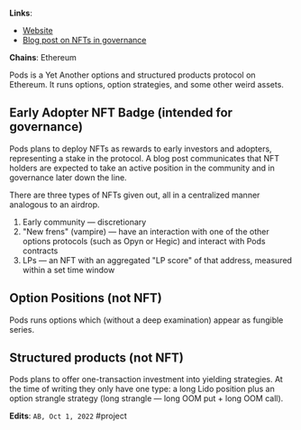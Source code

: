 **Links**:
* [Website](https://www.pods.finance/)
* [Blog post on NFTs in governance](https://blog.pods.finance/pods-nft-rewards-6018146596a4)

**Chains**: Ethereum

Pods is a Yet Another options and structured products protocol on Ethereum. It runs options, option strategies, and some other weird assets.

## Early Adopter NFT Badge (intended for governance)
Pods plans to deploy NFTs as rewards to early investors and adopters, representing a stake in the protocol. A blog post communicates that NFT holders are expected to take an active position in the community and in governance later down the line.

There are three types of NFTs given out, all in a centralized manner analogous to an airdrop.
1. Early community — discretionary
2. "New frens" (vampire) — have an interaction with one of the other options protocols (such as Opyn or Hegic) and interact with Pods contracts
3. LPs — an NFT with an aggregated "LP score" of that address, measured within a set time window

## Option Positions (not NFT)
Pods runs options which (without a deep examination) appear as fungible series.

## Structured products (not NFT)
Pods plans to offer one-transaction investment into yielding strategies. At the time of writing they only have one type: a long Lido position plus an option strangle strategy (long strangle — long OOM put + long OOM call).

**Edits**: `AB, Oct 1, 2022`
#project 